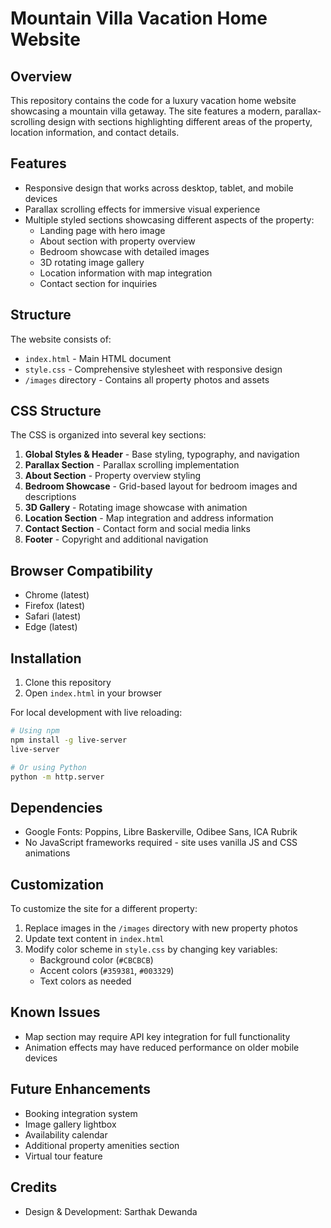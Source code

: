 # Mountain Villa Vacation Home Website

## Overview
This repository contains the code for a luxury vacation home website showcasing a mountain villa getaway. The site features a modern, parallax-scrolling design with sections highlighting different areas of the property, location information, and contact details.

## Features
- Responsive design that works across desktop, tablet, and mobile devices
- Parallax scrolling effects for immersive visual experience
- Multiple styled sections showcasing different aspects of the property:
  - Landing page with hero image
  - About section with property overview
  - Bedroom showcase with detailed images
  - 3D rotating image gallery
  - Location information with map integration
  - Contact section for inquiries

## Structure
The website consists of:
- `index.html` - Main HTML document
- `style.css` - Comprehensive stylesheet with responsive design
- `/images` directory - Contains all property photos and assets

## CSS Structure
The CSS is organized into several key sections:
1. **Global Styles & Header** - Base styling, typography, and navigation
2. **Parallax Section** - Parallax scrolling implementation
3. **About Section** - Property overview styling
4. **Bedroom Showcase** - Grid-based layout for bedroom images and descriptions
5. **3D Gallery** - Rotating image showcase with animation
6. **Location Section** - Map integration and address information
7. **Contact Section** - Contact form and social media links
8. **Footer** - Copyright and additional navigation

## Browser Compatibility
- Chrome (latest)
- Firefox (latest)
- Safari (latest)
- Edge (latest)

## Installation
1. Clone this repository
2. Open `index.html` in your browser

For local development with live reloading:
```bash
# Using npm
npm install -g live-server
live-server

# Or using Python
python -m http.server
```

## Dependencies
- Google Fonts: Poppins, Libre Baskerville, Odibee Sans, ICA Rubrik
- No JavaScript frameworks required - site uses vanilla JS and CSS animations

## Customization
To customize the site for a different property:
1. Replace images in the `/images` directory with new property photos
2. Update text content in `index.html`
3. Modify color scheme in `style.css` by changing key variables:
   - Background color (`#CBCBCB`)
   - Accent colors (`#359381`, `#003329`)
   - Text colors as needed

## Known Issues
- Map section may require API key integration for full functionality
- Animation effects may have reduced performance on older mobile devices

## Future Enhancements
- Booking integration system
- Image gallery lightbox
- Availability calendar
- Additional property amenities section
- Virtual tour feature

## Credits
- Design & Development: Sarthak Dewanda
